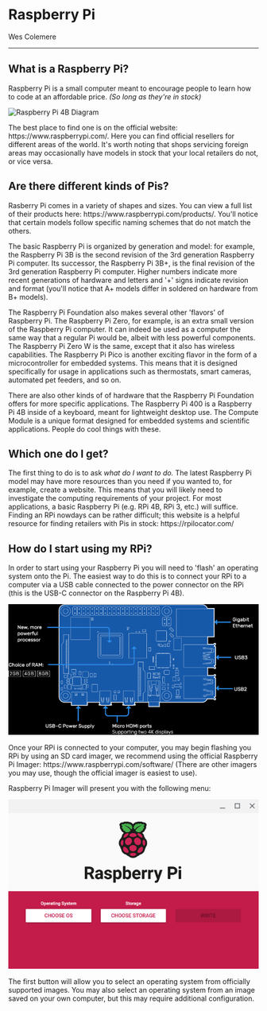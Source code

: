 # Raspberry Pi

Wes Colemere

---

## What is a Raspberry Pi?

<p>Raspberry Pi is a small computer meant to encourage people to learn how to code at an affordable price. <i>(So long as they're in stock)</i></p>
<img src="https://assets.raspberrypi.com/static/raspberry-pi-4-labelled-f5e5dcdf6a34223235f83261fa42d1e8.png" title="Raspberry Pi 4B Diagram" alt="Raspberry Pi 4B Diagram">
<p>The best place to find one is on the official website: https://www.raspberrypi.com/. Here you can find official resellers for different areas of the world. It's worth noting that shops servicing foreign areas may occasionally have models in stock that your local retailers do not, or vice versa.</p>

## Are there different kinds of Pis?

<p>Rasberry Pi comes in a variety of shapes and sizes. You can view a full list of their products here: https://www.raspberrypi.com/products/. You'll notice that certain models follow specific naming schemes that do not match the others.</p> 

<p>The basic Raspberry Pi is organized by generation and model: for example, the Raspberry Pi 3B is the second revision of the 3rd generation Raspberry Pi computer. Its successor, the Raspberry Pi 3B+, is the final revision of the 3rd generation Raspberry Pi computer. Higher numbers indicate more recent generations of hardware and letters and '+' signs indicate revision and format (you'll notice that A+ models differ in soldered on hardware from B+ models).</p>

<p>The Raspberry Pi Foundation also makes several other 'flavors' of Raspberry Pi. The Raspberry Pi Zero, for example, is an extra small version of the Raspberry Pi computer. It can indeed be used as a computer the same way that a regular Pi would be, albeit with less powerful components. The Raspberry Pi Zero W is the same, except that it also has wireless capabilities. The Raspberry Pi Pico is another exciting flavor in the form of a microcontroller for embedded systems. This means that it is designed specifically for usage in applications such as thermostats, smart cameras, automated pet feeders, and so on.</p>

<p>There are also other kinds of of hardware that the Raspberry Pi Foundation offers for more specific applications. The Raspberry Pi 400 is a Raspberry Pi 4B inside of a keyboard, meant for lightweight desktop use. The Compute Module is a unique format designed for embedded systems and scientific applications. People do cool things with these. </p>

## Which one do I get?

<p>The first thing to do is to ask <i> what do I want to do.</i> The latest Raspberry Pi model may have more resources than you need if you wanted to, for example, create a website. This means that you will likely need to investigate the computing requirements of your project. For most applications, a basic Raspberry Pi (e.g. RPi 4B, RPi 3, etc.) will suffice. Finding an RPi nowdays can be rather difficult; this website is a helpful resource for finding retailers with Pis in stock: https://rpilocator.com/</p>

## How do I start using my RPi?

<p>In order to start using your Raspberry Pi you will need to 'flash' an operating system onto the Pi. The easiest way to do this is to connect your RPi to a computer via a USB cable connected to the power connector on the RPi (this is the USB-C connector on the Raspberry Pi 4B).</p>

![The power supply is connected to the port parallel to the GPIO headers on a pi](pi-blueprint.png)

<p>Once your RPi is connected to your computer, you may begin flashing you RPi by using an SD card imager, we recommend using the official Raspberry Pi Imager: https://www.raspberrypi.com/software/ (There are other imagers you may use, though the official imager is easiest to use).</p>

<p>Raspberry Pi Imager will present you with the following menu:</p>

![The Raspberry Pi Imager Main Menu](rpi-imager-mainmenu.png)

<p>The first button will allow you to select an operating system from officially supported images. You may also select an operating system from an image saved on your own computer, but this may require additional configuration.</p>
